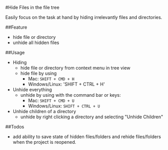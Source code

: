 #Hide Files in the file tree

Easily focus on the task at hand by hiding irrelevantly files and directories.

##Feature
* hide file or directory
* unhide all hidden files

##Usage
* Hiding
  * hide file or directory from context menu in tree view
  * hide file by using
    * Mac: `SHIFT + CMD + H`
    * Windows/Linux: 'SHIFT + CTRL + H'
* Unhide everything
  * unhide by using with the command bar or keys:
    * Mac: `SHIFT + CMD + U`
    * Windows/Linux: `SHIFT + CTRL + U`
* Unhide children of a directory
  * unhide by right clicking a directory and selecting "Unhide Children"

##Todos
* add ability to save state of hidden files/folders and rehide files/folders when the project is reopened.
